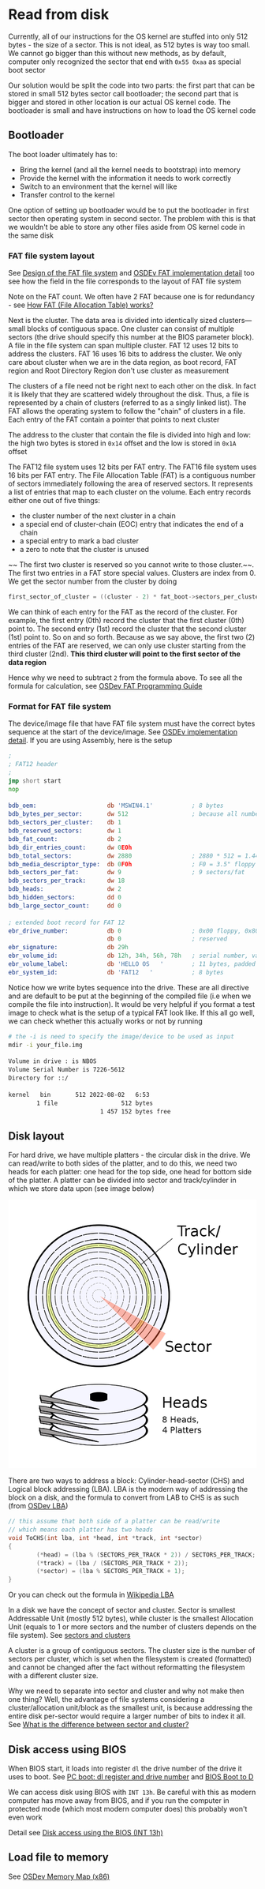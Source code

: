 # Read from disk

Currently, all of our instructions for the OS kernel are stuffed into only 512 bytes - the size of a sector. This is not ideal, as 512 bytes is way too small. We cannot go bigger than this without new methods, as by default, computer only recognized the sector that end with `0x55 0xaa` as special boot sector

Our solution would be split the code into two parts: the first part that can be stored in small 512 bytes sector call bootloader; the second part that is bigger and stored in other location is our actual OS kernel code. The bootloader is small and have instructions on how to load the OS kernel code

## Bootloader

The boot loader ultimately has to:

- Bring the kernel (and all the kernel needs to bootstrap) into memory
- Provide the kernel with the information it needs to work correctly
- Switch to an environment that the kernel will like
- Transfer control to the kernel

One option of setting up bootloader would be to put the bootloader in first sector then operating system in second sector. The problem with this is that we wouldn't be able to store any other files aside from OS kernel code in the same disk

### FAT file system layout

See [Design of the FAT file system](https://en.wikipedia.org/wiki/Design_of_the_FAT_file_system) and [OSDEv FAT implementation detail](https://wiki.osdev.org/FAT#Implementation_Details) too see how the field in the file corresponds to the layout of FAT file system

Note on the FAT count. We often have 2 FAT because one is for redundancy - see [How FAT (File Allocation Table) works?](https://superuser.com/questions/425251/how-fat-file-allocation-table-works)

Next is the cluster. The data area is divided into identically sized clusters—small blocks of contiguous space. One cluster can consist of multiple sectors (the drive should specify this number at the BIOS parameter block). A file in the file system can span multiple cluster. FAT 12 uses 12 bits to address the clusters. FAT 16 uses 16 bits to address the cluster. We only care about cluster when we are in the data region, as boot record, FAT region and Root Directory Region don't use cluster as measurement

The clusters of a file need not be right next to each other on the disk. In fact it is likely that they are scattered widely throughout the disk. Thus, a file is represented by a chain of clusters (referred to as a singly linked list). The FAT allows the operating system to follow the "chain" of clusters in a file. Each entry of the FAT contain a pointer that points to next cluster

The address to the cluster that contain the file is divided into high and low: the high two bytes is stored in `0x14` offset and the low is stored in `0x1A` offset

The FAT12 file system uses 12 bits per FAT entry. The FAT16 file system uses 16 bits per FAT entry. The File Allocation Table (FAT) is a contiguous number of sectors immediately following the area of reserved sectors. It represents a list of entries that map to each cluster on the volume. Each entry records either one out of five things:

- the cluster number of the next cluster in a chain
- a special end of cluster-chain (EOC) entry that indicates the end of a chain
- a special entry to mark a bad cluster
- a zero to note that the cluster is unused

~~ The first two cluster is reserved so you cannot write to those cluster.~~. The first two entries in a FAT store special values. Clusters are index from 0. We get the sector number from the cluster by doing

```c
first_sector_of_cluster = ((cluster - 2) * fat_boot->sectors_per_cluster) + first_data_sector;
```

We can think of each entry for the FAT as the record of the cluster. For example, the first entry (0th) record the cluster that the first cluster (0th) point to. The second entry (1st) record the cluster that the second cluster (1st) point to. So on and so forth. Because as we say above, the first two (2) entries of the FAT are reserved, we can only use cluster starting from the third cluster (2nd). **This third cluster will point to the first sector of the data region**

Hence why we need to subtract `2` from the formula above. To see all the formula for calculation, see [OSDev FAT Programming Guide](https://wiki.osdev.org/FAT#Programming_Guide)


### Format for FAT file system

The device/image file that have FAT file system must have the correct bytes sequence at the start of the device/image. See [OSDEv implementation detail](https://wiki.osdev.org/FAT#Implementation_Details). If you are using Assembly, here is the setup

```asm
;
; FAT12 header
; 
jmp short start
nop

bdb_oem:                    db 'MSWIN4.1'           ; 8 bytes
bdb_bytes_per_sector:       dw 512                  ; because all numbers are in the little-endian format
bdb_sectors_per_cluster:    db 1
bdb_reserved_sectors:       dw 1
bdb_fat_count:              db 2
bdb_dir_entries_count:      dw 0E0h
bdb_total_sectors:          dw 2880                 ; 2880 * 512 = 1.44MB
bdb_media_descriptor_type:  db 0F0h                 ; F0 = 3.5" floppy disk
bdb_sectors_per_fat:        dw 9                    ; 9 sectors/fat
bdb_sectors_per_track:      dw 18
bdb_heads:                  dw 2
bdb_hidden_sectors:         dd 0
bdb_large_sector_count:     dd 0

; extended boot record for FAT 12
ebr_drive_number:           db 0                    ; 0x00 floppy, 0x80 hdd, useless
                            db 0                    ; reserved
ebr_signature:              db 29h
ebr_volume_id:              db 12h, 34h, 56h, 78h   ; serial number, value doesn't matter
ebr_volume_label:           db 'HELLO OS   '        ; 11 bytes, padded with spaces
ebr_system_id:              db 'FAT12   '           ; 8 bytes
```

Notice how we write bytes sequence into the drive. These are all directive and are default to be put at the beginning of the compiled file (i.e when we compile the file into instruction). It would be very helpful if you format a test image to check what is the setup of a typical FAT look like. If this all go well, we can check whether this actually works or not by running

```bash
# the -i is need to specify the image/device to be used as input
mdir -i your_file.img

Volume in drive : is NBOS       
Volume Serial Number is 7226-5612
Directory for ::/

kernel   bin       512 2022-08-02   6:53 
        1 file                  512 bytes
                          1 457 152 bytes free


```

## Disk layout

For hard drive, we have multiple platters - the circular disk in the drive. We can read/write to both sides of the platter, and to do this, we need two heads for each platter: one head for the top side, one head for bottom side of the platter. A platter can be divided into sector and track/cylinder in which we store data upon (see image below)

![Hard drive layout](Cylinder_Head_Sector.png)

There are two ways to address a block: Cylinder-head-sector (CHS) and Logical block addressing (LBA). LBA is the modern way of addressing the block on a disk, and  the formula to convert from LAB to CHS is as such (from [OSDev LBA](https://wiki.osdev.org/LBA))

```c
// this assume that both side of a platter can be read/write
// which means each platter has two heads
void ToCHS(int lba, int *head, int *track, int *sector)
{
        (*head) = (lba % (SECTORS_PER_TRACK * 2)) / SECTORS_PER_TRACK;
        (*track) = (lba / (SECTORS_PER_TRACK * 2));
        (*sector) = (lba % SECTORS_PER_TRACK + 1);
}
```

Or you can check out the formula in [Wikipedia LBA](https://en.wikipedia.org/wiki/Logical_block_addressing)

In a disk we have the concept of sector and cluster. Sector is smallest Addressable Unit (mostly 512 bytes), while cluster is the smallest Allocation Unit (equals to 1 or more sectors and the number of clusters depends on the file system). See [sectors and clusters](https://superuser.com/questions/119446/sectors-and-clusters)

A cluster is a group of contiguous sectors. The cluster size is the number of sectors per cluster, which is set when the filesystem is created (formatted) and cannot be changed after the fact without reformatting the filesystem with a different cluster size.

Why we need to separate into sector and cluster and why not make then one thing? Well, the advantage of file systems considering a cluster/allocation unit/block as the smallest unit, is because addressing the entire disk per-sector would require a larger number of bits to index it all. See [What is the difference between sector and cluster?](https://superuser.com/questions/974824/what-is-the-difference-between-sector-and-cluster)

## Disk access using BIOS

When BIOS start, it loads into register `dl` the drive number of the drive it uses to boot. See [PC boot: dl register and drive number](https://stackoverflow.com/questions/11174399/pc-boot-dl-register-and-drive-number) and [BIOS Boot to D](https://theartofmachinery.com/2017/01/24/boot_to_d.html)

We can access disk using BIOS with `INT 13h`. Be careful with this as modern computer has move away from BIOS, and if you run the computer in protected mode (which most modern computer does) this probably won't even work

Detail see [Disk access using the BIOS (INT 13h)](https://wiki.osdev.org/ATA_in_x86_RealMode_(BIOS))

## Load file to memory

See [OSDev Memory Map (x86)](https://wiki.osdev.org/Memory_Map_(x86))